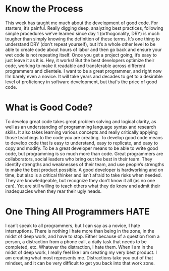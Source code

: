 # Know the Process

This week has taught me much about the development of good code. For starters, it’s painful. Really digging deep, analyzing best practices, following simple procedures we’ve learned since day 1 (orthogonality, DRY) is much tougher than simply knowing the definition of these terms. It’s one thing to understand DRY (don’t repeat yourself), but it’s a whole other level to be able to create code about hours of labor and then go back and ensure your wet code is not repeating itself. Once you get a project going, it’s easy to just leave it as it is. Hey, it works! But the best developers optimize their code, working to make it readable and transferable across different programmers and clientele. I want to be a great programmer, and right now I’m barely even a novice. It will take years and decades to get to a desirable level of proficiency in software development, but that's the price of good code. 

# What is Good Code?

To develop great code takes great problem solving and logical clarity, as well as an understanding of programming language syntax and research skills. It also takes learning various concepts and really critically applying those teachings to the code you are creating. To develop good code means to develop code that is easy to understand, easy to replicate, and easy to copy and modify. To be a great developer means to be able to write good code, but programming is so much more than code. Great programmers are collaborators, social leaders who bring out the best in their team. They identify strengths and weaknesses of their team, and use people’s strengths to make the best product possible. A good developer is hardworking and on time, but also is a critical thinker and isn’t afraid to take risks when needed. They are knowledgeable, but recognize they don’t know it all (as no one can).  Yet are still willing to teach others what they do know and admit their inadequacies when they rear their ugly heads.

# One Thing All Programmers HATE

I can’t speak to all programmers, but I can say as a novice, I hate interruptions. There is nothing I hate more than being in the zone, in the midst of deep work, and have to stop. Either because of a question from a person, a distraction from a phone call, a daily task that needs to be completed, etc. Whatever the distraction, I hate them. When I am in the midst of deep work, I really feel like I am creating my very best product. I am creating what most represents me. Distractions take you out of that mindset, and it can be very difficult to get you back into that work zone.
